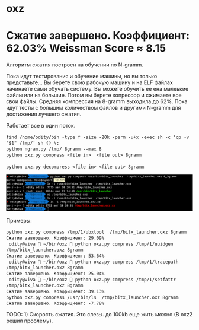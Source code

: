# oxz

# Сжатие завершено. Коэффициент: 62.03%     Weissman Score ≈ 8.15

Алгоритм сжатия построен на обучении по N-gramm.

Пока идут тестирования и обучение машины, но вы только представьте...
Вы берете свою рабочую машину и на ELF файлах начинаете сами обучать систему. Вы можете обучить ее ена малеькие файлы или на большие.
Потом вы берете копрессор и сжимаете все свои файлы. Средняя компрессия на 8-gramm выходила до 62%. Пока идут тесты с большим количеством файлов и другими N-gramm  для достижения лучшего сжатия.

Работает все в один поток.

```
find /home/odity/bin -type f -size -20k -perm -u+x -exec sh -c 'cp -v "$1" /tmp/' sh {} \;
python ngram.py /tmp/ 8gramm --max 8
python oxz.py compress <file in>  <file out> 8gramm

python oxz.py decompress <file in> <file out> 8gramm
```

<img src="https://github.com/oditynet/oxz/blob/main/result.png" title="example" width="800" />

Примеры:
```
python oxz.py compress /tmp/1/ubxtool  /tmp/bitx_launcher.oxz 8gramm
Сжатие завершено. Коэффициент: 29.09%
 odity@viva  ~/bin/oxz  python oxz.py compress /tmp/1/uuidgen  /tmp/bitx_launcher.oxz 8gramm
Сжатие завершено. Коэффициент: 53.64%
 odity@viva  ~/bin/oxz  python oxz.py compress /tmp/1/tracepath  /tmp/bitx_launcher.oxz 8gramm 
Сжатие завершено. Коэффициент: 25.04%
 odity@viva  ~/bin/oxz  python oxz.py compress /tmp/1/setfattr  /tmp/bitx_launcher.oxz 8gramm
Сжатие завершено. Коэффициент: 39.13%
python oxz.py compress /usr/bin/ls  /tmp/bitx_launcher.oxz 8gramm 
Сжатие завершено. Коэффициент: -7.78%
```


TODO: 1) Скорость сжатия. Это слезы. до 100kb еще жить можно (В oxz2 решил проблему).
